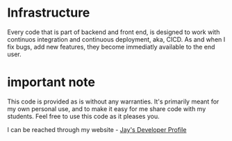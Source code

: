 # Infrastructure

Every code that is part of backend and front end, is designed to work with continuos integration and continuous deployment, aka, CICD. As and when I fix bugs, add new features, they become immediatly available to the end user. 

# important note 

This code is provided as is without any warranties. It's primarily meant for my own personal use, and to make it easy for me share code with my students. Feel free to use this code as it pleases you.

I can be reached through my website - [Jay's Developer Profile](https://jay-study-nildana.github.io/developerprofile)